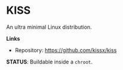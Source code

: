 # KISS

An ultra minimal Linux distribution.

**Links**

- Repository: <https://github.com/kissx/kiss>


**STATUS**: Buildable inside a `chroot`.
